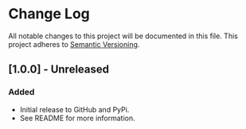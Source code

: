 # Change Log
All notable changes to this project will be documented in this file.
This project adheres to [Semantic Versioning](http://semver.org/).

## [1.0.0] - Unreleased
### Added
- Initial release to GitHub and PyPi.
- See README for more information.
